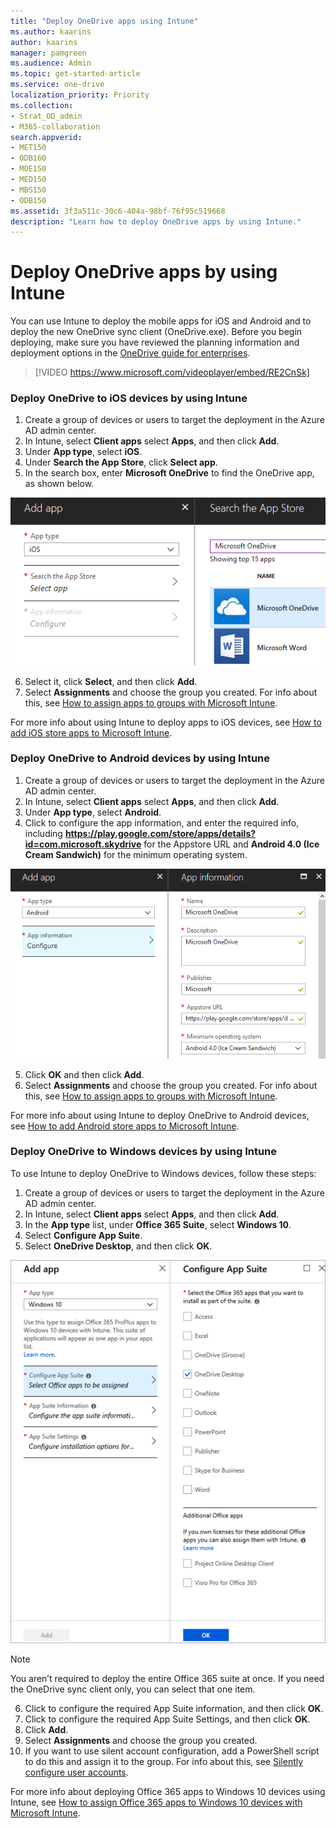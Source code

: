 ```yaml
---
title: "Deploy OneDrive apps using Intune"
ms.author: kaarins
author: kaarins
manager: pamgreen
ms.audience: Admin
ms.topic: get-started-article
ms.service: one-drive
localization_priority: Priority
ms.collection: 
- Strat_OD_admin
- M365-collaboration
search.appverid:
- MET150
- ODB160
- MOE150
- MED150
- MBS150
- ODB150
ms.assetid: 3f3a511c-30c6-404a-98bf-76f95c519668
description: "Learn how to deploy OneDrive apps by using Intune."
---
```


# Deploy OneDrive apps by using Intune

You can use Intune to deploy the mobile apps for iOS and Android and to deploy the new OneDrive sync client (OneDrive.exe). Before you begin deploying, make sure you have reviewed the planning information and deployment options in the [OneDrive guide for enterprises](plan-onedrive-enterprise.md).

> [!VIDEO https://www.microsoft.com/videoplayer/embed/RE2CnSk]



### Deploy OneDrive to iOS devices by using Intune

1. Create a group of devices or users to target the deployment in the Azure AD admin center.
2. In Intune, select **Client apps** select **Apps**, and then click **Add**.
3. Under **App type**, select **iOS**.
4. Under **Search the App Store**, click **Select app**.
5. In the search box, enter **Microsoft OneDrive** to find the OneDrive app, as shown below.

![](media/deploy-onedrive-enterprise_image1.png)

6. Select it, click **Select**, and then click **Add**.
7. Select **Assignments** and choose the group you created. For info about this, see [How to assign apps to groups with Microsoft Intune](/intune/apps-deploy/).

For more info about using Intune to deploy apps to iOS devices, see [How to add iOS store apps to Microsoft Intune](/intune/store-apps-ios/). 

### Deploy OneDrive to Android devices by using Intune

1. Create a group of devices or users to target the deployment in the Azure AD admin center.
2. In Intune, select **Client apps** select **Apps**, and then click **Add**.
3. Under **App type**, select **Android**.
4. Click to configure the app information, and enter the required info, including **https://play.google.com/store/apps/details?id=com.microsoft.skydrive** for the Appstore URL and **Android 4.0 (Ice Cream Sandwich)** for the minimum operating system. 

![](media/deploy-onedrive-enterprise_image2.png)

5. Click **OK** and then click **Add**.
5. Select **Assignments** and choose the group you created. For info about this, see [How to assign apps to groups with Microsoft Intune](/intune/apps-deploy/).


For more info about using Intune to deploy OneDrive to Android devices, see [How to add Android store apps to Microsoft Intune](/intune/store-apps-android). 



### Deploy OneDrive to Windows devices by using Intune

To use Intune to deploy OneDrive to Windows devices, follow these steps:

1. Create a group of devices or users to target the deployment in the Azure AD admin center.
2. In Intune, select **Client apps** select **Apps**, and then click **Add**.
3. In the **App type** list, under **Office 365 Suite**, select **Windows 10**. 
4. Select **Configure App Suite**.
5. Select **OneDrive Desktop**, and then click **OK**.

![](media/deploy-onedrive-enterprise_image3.png)

> [!NOTE]
> You aren’t required to deploy the entire Office 365 suite at once. If you need the OneDrive sync client only, you can select that one item.

6. Click to configure the required App Suite information, and then click **OK**. 
7. Click to configure the required App Suite Settings, and then click **OK**. 
8. Click **Add**. 
9. Select **Assignments** and choose the group you created.
10. If you want to use silent account configuration, add a PowerShell script to do this and assign it to the group. For info about this, see [Silently configure user accounts](use-silent-account-configuration.md).

For more info about deploying Office 365 apps to Windows 10 devices using Intune, see [How to assign Office 365 apps to Windows 10 devices with Microsoft Intune](/intune/apps-add-office365/). 




